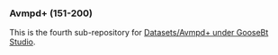 ### Avmpd+ (151-200)

This is the fourth sub-repository for [Datasets/Avmpd+ under GooseBt Studio](https://github.com/GooseBt-Studio/Datasets/tree/main/Avmpd%2B). 
